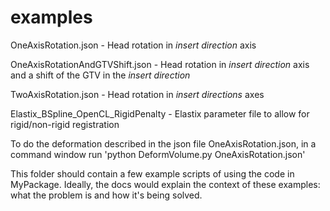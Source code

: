# examples

OneAxisRotation.json - Head rotation in *insert direction* axis

OneAxisRotationAndGTVShift.json - Head rotation in *insert direction* axis and a shift of the GTV in the *insert direction*

TwoAxisRotation.json - Head rotation in *insert directions* axes

Elastix_BSpline_OpenCL_RigidPenalty - Elastix parameter file to allow for rigid/non-rigid registration

To do the deformation described in the json file OneAxisRotation.json, in a command window run 'python DeformVolume.py OneAxisRotation.json' 

This folder should contain a few example scripts of using the code in MyPackage.
Ideally, the docs would explain the context of these examples: what the problem is and how it's being solved.

